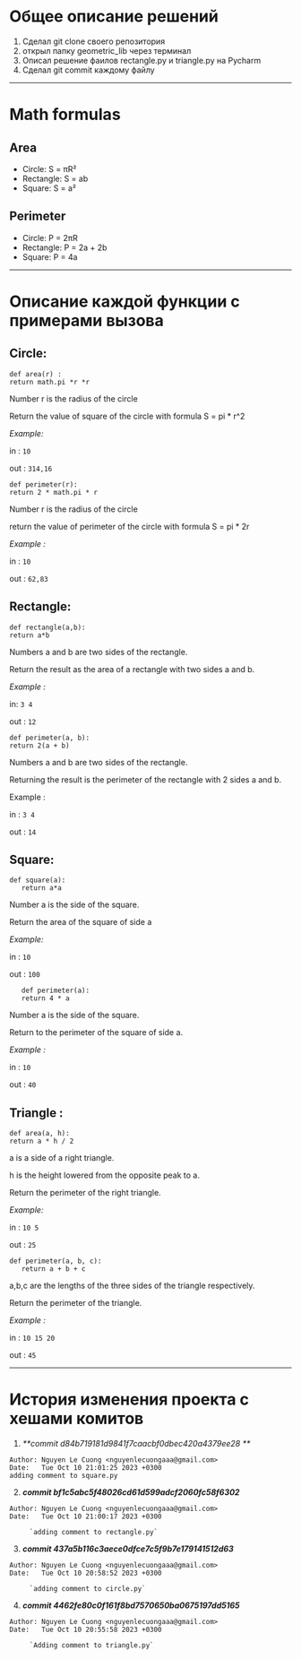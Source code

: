 #  Общее описание решений 
1. Сделал git clone своего репозитория
2. открыл папку geometric_lib через терминал 
3. Описал решение фаилов rectangle.py и triangle.py на Pycharm
4. Сделал git commit каждому файлу
 
---
# Math formulas
## Area
- Circle: S = πR²
- Rectangle: S = ab
- Square: S = a²

## Perimeter
- Circle: P = 2πR
- Rectangle: P = 2a + 2b
- Square: P = 4a

---
# Описание каждой функции с примерами вызова
## **Circle:** 

````
def area(r) :
return math.pi *r *r
````

  Number r is  the radius of the circle

  Return the value of square of the circle with formula S = pi * r^2 

  _Example:_

  in : `10`
  
  out : `314,16`

 
``` 
def perimeter(r): 
return 2 * math.pi * r 
``` 

  Number r is the radius of the circle

  return the value of perimeter of the circle with formula S = pi * 2r

  _Example :_ 

  in : `10`

  out : `62,83`

## Rectangle: 
  ``` 
  def rectangle(a,b):
  return a*b
   ```

Numbers a and b are two sides of the rectangle.

Return the result as the area of a rectangle with two sides a and b.


_Example :_

in: `3 4` 

out : `12`



```` 
def perimeter(a, b):
return 2(a + b)
````


Numbers a and b are two sides of the rectangle.

Returning the result is the perimeter of the rectangle with 2 sides a and b. 
 
Example :

in : `3 4`

out : `14`


##  Square: 

    def square(a):
       return a*a

Number a is the side of the square.

Return  the area of the square of side a

_Example:_

in : `10` 

out : `100`

````
   def perimeter(a):
   return 4 * a
````
Number a is the side of the square.

Return to the perimeter of the square of side a.

_Example :_

 in : `10`

 out : `40`

## Triangle :
   
```` 
def area(a, h):
return a * h / 2 
````

a is a side of a right triangle.

h is the height lowered from the opposite peak to a.

Return the perimeter of the right triangle.

 _Example:_ 

  in : `10 5`

  out : `25`
 
```
def perimeter(a, b, c):
   return a + b + c
``` 
a,b,c are the lengths of the three sides of the triangle respectively.

Return  the perimeter of the triangle.
 
_Example :_ 

in : `10 15 20` 

out : `45` 


--- 

# История изменения проекта с хешами комитов 

1. _**commit d84b719181d9841f7caacbf0dbec420a4379ee28 **_
````
Author: Nguyen Le Cuong <nguyenlecuongaaa@gmail.com>
Date:   Tue Oct 10 21:01:25 2023 +0300
adding comment to square.py
````
2. _**commit bf1c5abc5f48026cd61d599adcf2060fc58f6302**_ 
````
Author: Nguyen Le Cuong <nguyenlecuongaaa@gmail.com>
Date:   Tue Oct 10 21:00:17 2023 +0300

     `adding comment to rectangle.py`
````
3. **_commit 437a5b116c3aece0dfce7c5f9b7e179141512d63_**
````
Author: Nguyen Le Cuong <nguyenlecuongaaa@gmail.com>
Date:   Tue Oct 10 20:58:52 2023 +0300

     `adding comment to circle.py`
````
4. _**commit 4462fe80c0f161f8bd7570650ba0675197dd5165**_
````
Author: Nguyen Le Cuong <nguyenlecuongaaa@gmail.com>
Date:   Tue Oct 10 20:55:58 2023 +0300

     `Adding comment to triangle.py`
````

